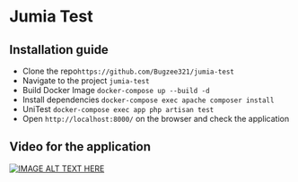 # Jumia Test
## Installation guide
- Clone the repo`https://github.com/Bugzee321/jumia-test`
- Navigate to the project `jumia-test`
- Build Docker Image `docker-compose up --build -d`
- Install dependencies `docker-compose exec apache composer install`
- UniTest `docker-compose exec app php artisan test`
- Open `http://localhost:8000/` on the browser and check the application

## Video for the application

[![IMAGE ALT TEXT HERE](https://lh3.googleusercontent.com/YOonl33Enbl453dqbHKoPJnhBS-rjVbMq8UttDk67ZBw7Rv2aIbkmgbpoLlCH4yX-wzvc8CRa7hUCBK41yYNin8uOSf_gtjxDcNSTA)](https://drive.google.com/file/d/1S0qVM6wFtnxU7qcNWrSMpzTT6xoSAXi_/view?usp=sharing)

